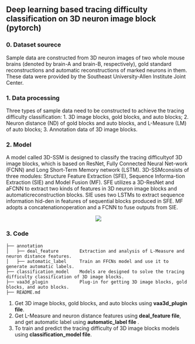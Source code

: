 ## Deep learning based tracing difficulty classification on 3D neuron image block (pytorch)

### 0. Dataset sourece

Sample data are constructed from 3D neuron images of two whole mouse brains (denoted by brain-A and brain-B, respectively), gold standard reconstructions and automatic reconstructions of marked neurons in them. These data were provided by the Southeast University-Allen Institute Joint Center.

### 1. Data processing

Three types of sample data need to be constructed to achieve the tracing difficulty classification: 1. 3D image blocks, gold blocks, and auto blocks; 2. Neuron distance (ND) of gold blocks and auto blocks, and L-Measure (LM) of auto blocks; 3. Annotation data of 3D image blocks. 

### 2. Model

A model called 3D-SSM is designed to classify the tracing difficultyof 3D image blocks, which is based on ResNet, Fully Connected Neural Net-work (FCNN) and Long Short-Term Memory network (LSTM). 3D-SSMconsists of three modules: Structure Feature Extraction (SFE), Sequence Informa-tion Extraction (SIE) and Model Fusion (MF). SFE utilizes a 3D-ResNet and aFCNN to extract two kinds of features in 3D neuron image blocks and automaticreconstruction blocks. SIE uses two LSTMs to extract sequence information hid-den in features of sequential blocks produced in SFE. MF adopts a concatenationoperation and a FCNN to fuse outputs from SIE.

<div align=center>
<img src="https://github.com/BingooYang/Tracing-difficulty-classification-on-3D-neuron-image-block/blob/main/3D-SSM.PNG"/>
</div>

### 3. Code

```
├── annotation               
│   ├── deal_feature        Extraction and analysis of L-Measure and neuron distance features.
│   ├── automatic_label     Train an FFCNs model and use it to generate automatic labels.
├── classification_model    Models are designed to solve the tracing difficulty classification of 3D image blocks.
├── vaa3d_plugin            Plug-in for getting 3D image blocks, gold blocks, and auto blocks.
├── README.md

```
1. Get 3D image blocks, gold blocks, and auto blocks using **vaa3d_plugin file**.
2. Get L-Measure and neuron distance features using **deal_feature file**, and get automatic label using **automatic_label file** .
3. To train and predict the tracing difficulty of 3D image blocks models using **classification_model file**.


